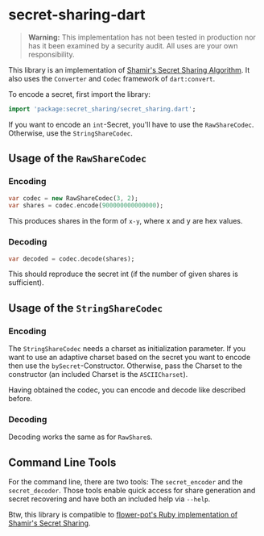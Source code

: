 secret-sharing-dart
===================
> **Warning:** This implementation has not been tested in production nor has it been examined by a security audit.
> All uses are your own responsibility.

This library is an implementation of [Shamir's Secret Sharing Algorithm](http://en.wikipedia.org/wiki/Shamir%27s_Secret_Sharing).
It also uses the `Converter` and `Codec` framework of `dart:convert`.

To encode a secret, first import the library:

```dart
import 'package:secret_sharing/secret_sharing.dart';
```

If you want to encode an `int`-Secret, you'll have to use the `RawShareCodec`. Otherwise,
use the `StringShareCodec`.

Usage of the `RawShareCodec`
----------------------------

### Encoding

```dart
var codec = new RawShareCodec(3, 2);
var shares = codec.encode(900000000000000);
```

This produces shares in the form of `x-y`, where x and y are hex values.

### Decoding

```dart
var decoded = codec.decode(shares);
```

This should reproduce the secret int (if the number of given shares is sufficient).

Usage of the `StringShareCodec`
-------------------------------

### Encoding

The `StringShareCodec` needs a charset as initialization parameter. If you want
to use an adaptive charset based on the secret you want to encode then use the
`bySecret`-Constructor. Otherwise, pass the Charset to the constructor (an included
Charset is the `ASCIICharset`).

Having obtained the codec, you can encode and decode like described before.

### Decoding

Decoding works the same as for `RawShare`s.


Command Line Tools
------------------

For the command line, there are two tools: The `secret_encoder` and the `secret_decoder`.
Those tools enable quick access for share generation and secret recovering and have both
an included help via `--help`.

Btw, this library is compatible to [flower-pot's Ruby implementation of Shamir's Secret Sharing](https://github.com/flower-pot/secret_sharing).
